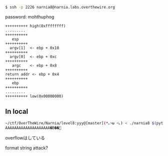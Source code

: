 ```sh
$ ssh -p 2226 narnia8@narnia.labs.overthewire.org
```

password: mohthuphog

```
++++++++++ high(0xffffffff)
.........
++++++++++
   esp
++++++++++
  argv[1]  <- ebp + 0x10
++++++++++
  argv[0]  <- ebp + 0xc
++++++++++
   argc    <- ebp + 0x8
++++++++++
return addr <- ebp + 0x4
++++++++++
   ebp
++++++++++
.........
++++++++++ low(0x00000000)
```


## In local
```sh
~/ctf/OverTheWire/Narnia/level8:yyy@[master](*｡˃̵ω ˂̵｡) < ./narnia8 $(python -c 'print "A" *20')
AAAAAAAAAAAAAAAAAAAA�B��
```

overflowはしている

format string attack?
